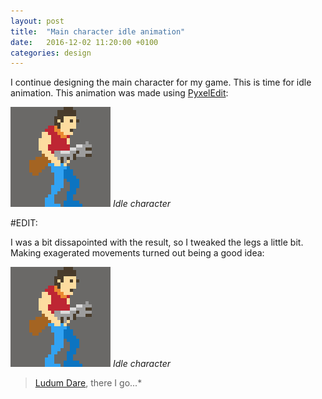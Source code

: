```yaml
---
layout: post
title:  "Main character idle animation"
date:   2016-12-02 11:20:00 +0100
categories: design
---
```

I continue designing the main character for my game. This is time for idle animation. This animation was made using [PyxelEdit](http://pyxeledit.com/):

![](/images/idle.gif)
*Idle character*

#EDIT:

I was a bit dissapointed with the result, so I tweaked the legs a little bit. Making exagerated movements turned out being a good idea:

![](/images/idle2.gif)
*Idle character*



>[Ludum Dare](http://ludumdare.com/compo/), there I go...*